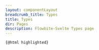 ```yaml
---
layout: componentLayout
breadcrumb_title: Types
title: Types
dir: Pages
description: Flowbite-Svelte Types page
---
```


<script>
  import Prism from 'prismjs';
  import 'prism-svelte';
  import "prismjs/components/prism-typescript";
  // Load assets as strings
  import TypeList from '../../lib/types.js?raw';
  
  const highlighted = Prism.highlight(TypeList, Prism.languages.typescript, 'typescript');
</script>

<pre><code>{@html highlighted}</code></pre>

